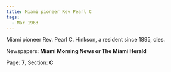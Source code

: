 ```yaml
---  
title: Miami pioneer Rev Pearl C  
tags:  
  - Mar 1963  
---  
```

  
Miami pioneer Rev. Pearl C. Hinkson, a resident since 1895, dies.  
  
Newspapers: **Miami Morning News or The Miami Herald**  
  
Page: **7**, Section: **C** 
